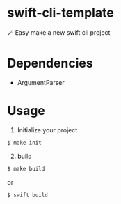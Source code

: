 # swift-cli-template
🪄 Easy make a new swift cli project 

# Dependencies 
- ArgumentParser

# Usage 
1. Initialize your project 
```sh
$ make init
```

2. build 

```sh
$ make build 
```

or 

```sh
$ swift build
```